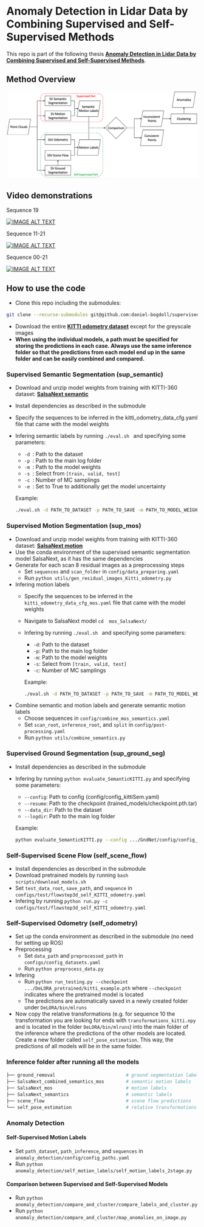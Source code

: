 # Anomaly Detection in Lidar Data by Combining Supervised and Self-Supervised Methods

This repo is part of the following thesis **[Anomaly Detection in Lidar Data by Combining Supervised and Self-Supervised Methods](https://publikationen.bibliothek.kit.edu/1000147668)**.


## Method Overview

![Overview](/figures/method_flowchart.png)

## Video demonstrations
Sequence 19

[![IMAGE ALT TEXT](https://img.youtube.com/vi/sLWKru4yh2E/0.jpg)](https://www.youtube.com/watch?v=sLWKru4yh2E "Anomaly Detection in Lidar Data (KITTI Odometry Seq. 19)")

Sequence 11-21

[![IMAGE ALT TEXT](https://img.youtube.com/vi/oWpIt883BL4/0.jpg)](https://www.youtube.com/watch?v=oWpIt883BL4 "Anomaly Detection in Lidar Data (KITTI Odometry Seq. 11-21))")

Sequence 00-21

[![IMAGE ALT TEXT](https://img.youtube.com/vi/ehA_WIw2mwA/0.jpg)](https://www.youtube.com/watch?v=ehA_WIw2mwA "Anomaly Detection in Lidar Data (KITTI Odometry Seq. 00-21)")

## How to use the code
* Clone this repo including the submodules: 
```bash
git clone --recurse-submodules git@github.com:daniel-bogdoll/supervised_unsupervised_anomaly.git
```
* Download the entire **[KITTI odometry dataset](http://www.cvlibs.net/datasets/kitti/eval_odometry.php)** except for the greyscale images
* **When using the individual models, a path must be specified for storing the predictions in each case. Always use the same inference folder so that the predictions from each model end up in the same folder and can be easily combined and compared.**

### Supervised Semantic Segmentation (sup_semantic)
* Download and unzip model weights from training with KITTI-360 dataset: **[SalsaNext semantic](https://drive.google.com/file/d/1F96PqSejX_kXAoTa88gDH6NpM5Ze_Lv0/view)**
* Install dependencies as described in the submodule
* Specify the sequences to be inferred in the kitti_odometry_data_cfg.yaml file that came with the model weights
* Infering semantic labels by running ```./eval.sh ``` and specifying some parameters:
    * ```-d ```: Path to the dataset
    * ```-p ```: Path to the main log folder 
    * ```-m ```: Path to the model weights
    * ```-s ```: Select from `[train, valid, test]`
    * ```-c ```: Number of MC samplings
    * ```-e ```: Set to True to additionally get the model uncertainty

    Example:
    ```bash
    ./eval.sh -d PATH_TO_DATASET -p PATH_TO_SAVE -m PATH_TO_MODEL_WEIGHTS  -c 30 -s valid  -e False
    ```

### Supervised Motion Segmentation (sup_mos)
* Download and unzip model weights from training with KITTI-360 dataset: **[SalsaNext motion](https://drive.google.com/file/d/150z3yCYLpwAD6KpdsUbWyOs0GKpLsJVW/view)**
* Use the conda environment of the supervised semantic segmentation model SalsaNext, as it has the same dependencies
* Generate for each scan 8 residual images as a preprocessing steps
    * Set `sequences` and `scan_folder` in `config/data_preparing.yaml`
    + Run `python utils/gen_residual_images_Kitti_odometry.py`
* Infering motion labels
    * Specify the sequences to be inferred in the ```kitti_odometry_data_cfg_mos.yaml``` file that came with the model weights
    * Navigate to SalsaNext model ```cd  mos_SalsaNext/```
    * Infering by running ```./eval.sh ``` and specifying some parameters:
        * ```-d```: Path to the dataset
        * ```-p```: Path to the main log folder 
        * ```-m```: Path to the model weights
        * ```-s```: Select from `[train, valid, test]`
        * ```-c```: Number of MC samplings

        Example:
        ```bash
        ./eval.sh -d PATH_TO_DATASET -p PATH_TO_SAVE -m PATH_TO_MODEL_WEIGHTS  -c 30 -s valid
        ```
* Combine semantic and motion labels and generate semantic motion labels
    * Choose sequences in `config/combine_mos_semantics.yaml`
    * Set `scan_root`, `inference_root`, and `split` in `config/post-processing.yaml`
    * Run `python utils/combine_semantics.py`

### Supervised Ground Segmentation (sup_ground_seg)
* Install dependencies as described in the submodule
* Infering by running `python evaluate_SemanticKITTI.py` and specifying some parameters:
    * ```--config```: Path to config (config/config_kittiSem.yaml)
    * ```--resume```: Path to the checkpoint (trained_models/checkpoint.pth.tar)
    * ```--data_dir```: Path to the dataset
    * ```--logdir```: Path to the main log folder 

    Example:
    ```bash
    python evaluate_SemanticKITTI.py --config .../GndNet/config/config_kittiSem.yaml --resume .../GndNet/trained_models/checkpoint.pth.tar --data_dir data/dataset/sequences --logdir data/inference
    ```

### Self-Supervised Scene Flow (self_scene_flow)
* Install dependencies as described in the submodule
* Download pretrained models by running `bash scripts/download_models.sh`
* Set `test_data_root`, `save_path`, and `sequence` in `configs/test/flowstep3d_self_KITTI_odometry.yaml`
* Infering by running `python run.py -c configs/test/flowstep3d_self_KITTI_odometry.yaml`

### Self-Supervised Odometry (self_odometry)
* Set up the conda environment as described in the submodule (no need for setting up ROS)
* Preprocessing
    * Set `data_path` and `preprocessed_path` in `configs/config_datasets.yaml`
    * Run `python preprocess_data.py`
* Infering 
    * Run `python run_testing.py --checkpoint .../DeLORA_pretrained/kitti_example.pth` where `--checkpoint` indicates where the pretrained model is located
    * The predictions are automatically saved in a newly created folder under `DeLORA/bin/mlruns`
* Now copy the relative transformations (e.g. for sequence 10 the transformation you are looking for ends with `transformations_kitti.npy` and is located in the folder `DeLORA/bin/mlruns`) into the main folder of the inference where the predictions of the other models are located. Create a new folder called `self_pose_estimation`. This way, the predictions of all models will be in the same folder.

### Inference folder after running all the models
```bash
├── ground_removal                          # ground segmentation labels
├── SalsaNext_combined_semantics_mos        # semantic motion labels
├── SalsaNext_mos                           # motion labels
├── SalsaNext_semantics                     # semantic labels
├── scene_flow                              # scene flow predictions
└── self_pose_estimation                    # relative transformations
```

### Anomaly Detection
#### Self-Supervised Motion Labels
* Set `path_dataset`, `path_inference`, and `sequences` in `anomaly_detection/config/config_paths.yaml`
* Run `python anomaly_detection/self_motion_labels/self_motion_labels_2stage.py`

#### Comparison between Supervised and Self-Supervised Models
* Run `python anomaly_detection/compare_and_cluster/compare_labels_and_cluster.py`
* Run `python anomaly_detection/compare_and_cluster/map_anomalies_on_image.py`
